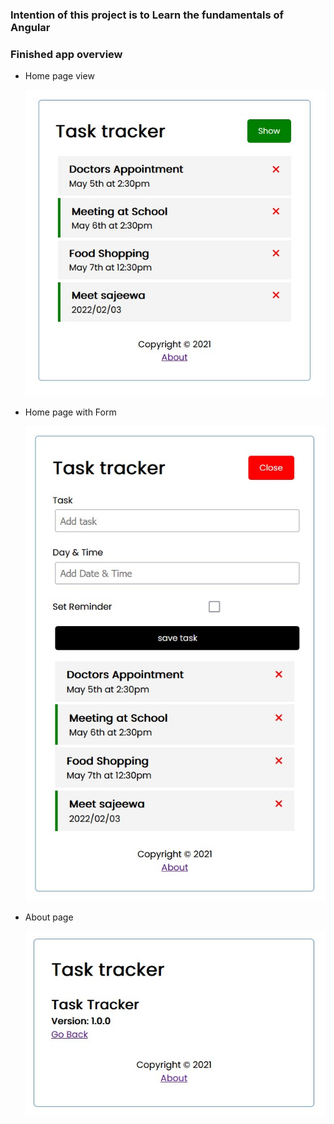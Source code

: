  ### Intention of this project is to Learn the fundamentals of Angular 

 ### Finished app overview

- Home page  view

    ![Home page](img/1.jpg)

- Home page with Form

    ![Home page](img/2.jpg)

- About page

    ![Home page](img/3.jpg)
